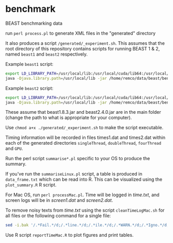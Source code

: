 # benchmark

BEAST benchmarking data

run `perl process.pl` to generate XML files in the "generated" directory

It also produces a script `/generated/_experiment.sh`.  This assumes that 
the root directory of this repository contains scripts for running BEAST 1 & 2,
named `beast1` and `beast2` respectively.

Example `beast1` script:

```bash
export LD_LIBRARY_PATH=/usr/local/lib:/usr/local/cuda/lib64:/usr/local/cuda/lib64:/usr/local/cuda/lib
java -Djava.library.path=/usr/local/lib -jar /home/remco/data/beast/benchmark/beast1.8.3.jar $*
```

Example `beast2` script:
```bash
export LD_LIBRARY_PATH=/usr/local/lib:/usr/local/cuda/lib64:/usr/local/cuda/lib64:/usr/local/cuda/lib
java -Djava.library.path=/usr/local/lib -jar /home/remco/data/beast/benchmark/beast2.4.0.jar $*
```

These assume that beast1.8.3.jar and beast2.4.0.jar are in the main folder (change 
the path to what is appropriate for your computer).

Use `chmod a+x ./generated/_experiment.sh` to make the script executable.  

Timing information will be recorded in files times1.dat and times2.dat within each of the
generated directories `singleThread`, `doubleThread`, `fourThread` and `GPU`.

Run the perl script `summarise*.pl` specific to your OS to produce the summary.

If you've run the `summariseLinux.pl` script, a table is produced in `data_frame.txt`
which can be read into R.  This can be visualized using the `plot_summary.R` R script.


For Mac OS, run `perl processMac.pl`. Time will be logged in _time.txt_, and screen logs will be in _screen1.dat_ and _screen2.dat_.

To remove noisy texts from _time.txt_ using the script `cleanTimeLogMac.sh` for all files or the following command for a single file:
```bash
sed -i.bak '/.*Fail.*/d;/.*line.*/d;/.*ile.*/d;/.*WARN.*/d;/.*Igno.*/d;/.*With.*/d;/.*Using.*/d;/.*End.*/d;/^\s*$/d' time.txt
```

Use R script `reportTimeMac.R` to plot figures and print tables.
